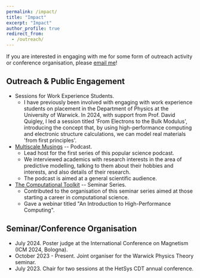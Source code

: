 ```yaml
---
permalink: /impact/
title: "Impact"
excerpt: "Impact"
author_profile: true
redirect_from: 
  - /outreach/
---
```


If you are interested in engaging with me for some form of outreach activity or conference organisation, please [email me](mailto:christopher.woodgate@physics.org)!

Outreach & Public Engagement
------
* Sessions for Work Experience Students.
  * I have previously been involved with engaging with work experience students on placement in the Department of Physics at the University of Warwick. In 2024, with support from Prof. David Quigley, I led a session titled 'From Electrons to the Bulk Modulus', introducing the concept that, by using high-performance computing and electronic structure calculations, we can model real materials 'from first principles'.
* [Multiscale Musings](https://warwick.ac.uk/fac/sci/hetsys/outreach/multiscalemusings/) -- Podcast.
  * Lead host for the first series of this popular science podcast. 
  * We interviewed academics with research interests in the area of predictive modelling, talking to them about their hobbies and interests, and also details of their research. 
  * The podcast is aimed at a general scientific audience.
* [The Computational Toolkit](https://computationaltoolkit.github.io) -- Seminar Series.
  * Contributed to the organisation of this seminar series aimed at those starting a career in computational science. 
  * Gave a webinar titled "An Introduction to High-Performance Computing".

Seminar/Conference Organisation
------
* July 2024. Poster judge at the International Conference on Magnetism (ICM 2024, Bologna).
* October 2023 - Present. Joint organiser for the Warwick Physics Theory seminar.
* July 2023. Chair for two sessions at the HetSys CDT annual conference.
